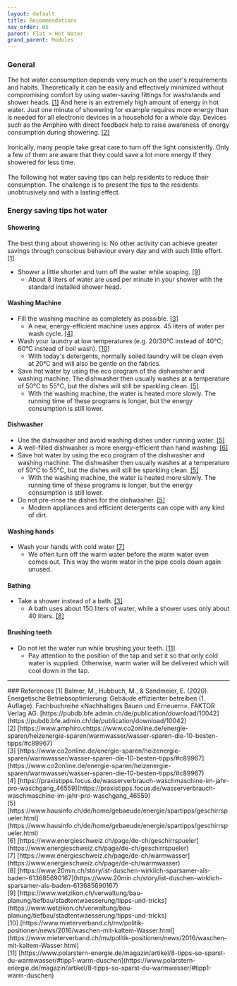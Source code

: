 ```yaml
---
layout: default
title: Recommendations
nav_order: 05
parent: Flat > Hot Water
grand_parent: Modules
---
```


### General
The hot water consumption depends very much on the user's requirements and habits. 
Theoretically it can be easily and effectively minimized without compromising comfort by using water-saving fittings for washstands and shower heads. <a href="#balmer2020">[1]</a>
And here is an extremely high amount of energy in hot water.
Just one minute of showering for example requires more energy than is needed for all electronic devices in a household for a whole day.
Devices such as the Amphiro with direct feedback help to raise awareness of energy consumption during showering. <a href="#amphiro">[2]</a>
<br><br>
Ironically, many people take great care to turn off the light consistently.
Only a few of them are aware that they could save a lot more energy if they showered for less time.
<br><br>
The following hot water saving tips can help residents to reduce their consumption.
The challenge is to present the tips to the residents unobtrusively and with a lasting effect.

### Energy saving tips hot water

#### Showering
The best thing about showering is: No other activity can achieve greater savings through conscious behaviour every day and with such little effort.  <a href="#balmer2020">[1]</a>
- Shower a little shorter and turn off the water while soaping. <a href="#wetzikon">[9]</a>
  - About 8 liters of water are used per minute in your shower with the standard installed shower head.

#### Washing Machine
- Fill the washing machine as completely as possible. <a href="#co2online">[3]</a>
  - A new, energy-efficient machine uses approx. 45 liters of water per wash cycle. <a href="#practicetips">[4]</a>
- Wash your laundry at low temperatures (e.g. 20/30°C instead of 40°C; 60°C instead of boil wash). <a href="#mieterverband">[10]</a>
  - With today's detergents, normally soiled laundry will be clean even at 20°C and will also be gentle on the fabrics.
- Save hot water by using the eco program of the dishwasher and washing machine. The dishwasher then usually washes at a temperature of 50°C to 55°C, but the dishes will still be sparkling clean. <a href="#hausinfo">[5]</a>
  - With the washing machine, the water is heated more slowly. The running time of these programs is longer, but the energy consumption is still lower.

#### Dishwasher
-  Use the dishwasher and avoid washing dishes under running water. <a href="#hausinfo">[5]</a>
  - A well-filled dishwasher is more energy-efficient than hand washing. <a href="#energieschweiz">[6]</a>
- Save hot water by using the eco program of the dishwasher and washing machine. The dishwasher then usually washes at a temperature of 50°C to 55°C, but the dishes will still be sparkling clean. <a href="#hausinfo">[5]</a>
  - With the washing machine, the water is heated more slowly. The running time of these programs is longer, but the energy consumption is still lower.
- Do not pre-rinse the dishes for the dishwasher. <a href="#hausinfo">[5]</a>
  - Modern appliances and efficient detergents can cope with any kind of dirt.

#### Washing hands
- Wash your hands with cold water  <a href="#energieschweiz">[7]</a>
  - We often turn off the warm water before the warm water even comes out. This way the warm water in the pipe cools down again unused.

#### Bathing
- Take a shower instead of a bath. <a href="#co2online">[3]</a>
  - A bath uses about 150 liters of water, while a shower uses only about 40 liters. <a href="#20min">[8]</a>
  
#### Brushing teeth
- Do not let the water run while brushing your teeth. <a href="#polarstern">[11]</a>
  - Pay attention to the position of the tap and set it so that only cold water is supplied. Otherwise, warm water will be delivered which will cool down in the tap.

<hr>
### References
<a id="balmer2020">[1]</a> Balmer, M., Hubbuch, M., & Sandmeier, E. (2020). Energetische Betriebsoptimierung: Gebäude effizienter betreiben (1. Auflage). Fachbuchreihe «Nachhaltiges Bauen und Erneuern». FAKTOR Verlag AG. [https://pubdb.bfe.admin.ch/de/publication/download/10042](https://pubdb.bfe.admin.ch/de/publication/download/10042)<br>
<a id="amphiro">[2]</a> [https://www.amphiro.chttps://www.co2online.de/energie-sparen/heizenergie-sparen/warmwasser/wasser-sparen-die-10-besten-tipps/#c89967)<br>
<a id="co2online">[3]</a> [https://www.co2online.de/energie-sparen/heizenergie-sparen/warmwasser/wasser-sparen-die-10-besten-tipps/#c89967](https://www.co2online.de/energie-sparen/heizenergie-sparen/warmwasser/wasser-sparen-die-10-besten-tipps/#c89967)<br>
<a id="practicetips">[4]</a> [https://praxistipps.focus.de/wasserverbrauch-waschmaschine-im-jahr-pro-waschgang_46559](https://praxistipps.focus.de/wasserverbrauch-waschmaschine-im-jahr-pro-waschgang_46559)<br>
<a id="hausinfo">[5]</a> [https://www.hausinfo.ch/de/home/gebaeude/energie/spartipps/geschirrspueler.html](https://www.hausinfo.ch/de/home/gebaeude/energie/spartipps/geschirrspueler.html)<br>
<a id="energieschweiz">[6]</a> [https://www.energieschweiz.ch/page/de-ch/geschirrspueler](https://www.energieschweiz.ch/page/de-ch/geschirrspueler)<br>
<a id="energieschweiz">[7]</a> [https://www.energieschweiz.ch/page/de-ch/warmwasser](https://www.energieschweiz.ch/page/de-ch/warmwasser)<br>
<a id="20min">[8]</a> [https://www.20min.ch/story/ist-duschen-wirklich-sparsamer-als-baden-613685690167](https://www.20min.ch/story/ist-duschen-wirklich-sparsamer-als-baden-613685690167)<br>
<a id="wetzikon">[9]</a> [https://www.wetzikon.ch/verwaltung/bau-planung/tiefbau/stadtentwaesserung/tipps-und-tricks](https://www.wetzikon.ch/verwaltung/bau-planung/tiefbau/stadtentwaesserung/tipps-und-tricks)<br>
<a id="mieterverband">[10]</a> [https://www.mieterverband.ch/mv/politik-positionen/news/2016/waschen-mit-kaltem-Wasser.html](https://www.mieterverband.ch/mv/politik-positionen/news/2016/waschen-mit-kaltem-Wasser.html)<br>
<a id="polarstern">[11]</a> [https://www.polarstern-energie.de/magazin/artikel/8-tipps-so-sparst-du-warmwasser/#tipp1-warm-duschen](https://www.polarstern-energie.de/magazin/artikel/8-tipps-so-sparst-du-warmwasser/#tipp1-warm-duschen)<br>
